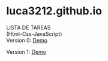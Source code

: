 # luca3212.github.io
LISTA DE TAREAS <br>
(Html-Css-JavaScript) <br>
Version 0: <a href="https://luca3212.github.io/v0">Demo</a>

Version 1: <a href="https://luca3212.github.io/v1">Demo</a>
